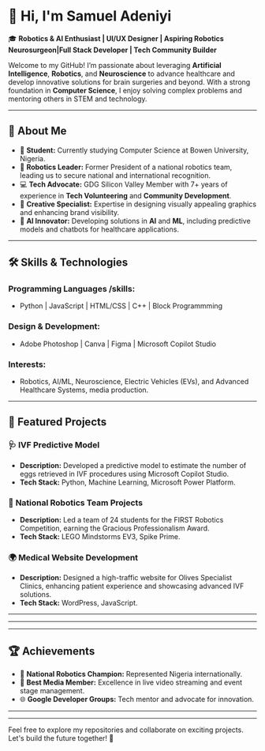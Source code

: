 # 👋 Hi, I'm Samuel Adeniyi

🎓 **Robotics & AI Enthusiast | UI/UX Designer | Aspiring Robotics Neurosurgeon|Full Stack Developer | Tech Community Builder**

Welcome to my GitHub! I’m passionate about leveraging **Artificial Intelligence**, **Robotics**, and **Neuroscience** to advance healthcare and develop innovative solutions for brain surgeries and beyond. With a strong foundation in **Computer Science**, I enjoy solving complex problems and mentoring others in STEM and technology.

---

## 🌟 About Me

- 🏫 **Student:** Currently studying Computer Science at Bowen University, Nigeria.
- 🤖 **Robotics Leader:** Former President of a national robotics team, leading us to secure national and international recognition.
- 💻 **Tech Advocate:** GDG Silicon Valley Member with 7+ years of experience in **Tech Volunteering** and **Community Development**.
- 🎨 **Creative Specialist:** Expertise in designing visually appealing graphics and enhancing brand visibility.
- 🧠 **AI Innovator:** Developing solutions in **AI** and **ML**, including predictive models and chatbots for healthcare applications.

---

## 🛠️ Skills & Technologies

### Programming Languages /skills:
- Python | JavaScript | HTML/CSS | C++ | Block Programmming

### Design & Development:
- Adobe Photoshop | Canva | Figma | Microsoft Copilot Studio

### Interests:
- Robotics, AI/ML, Neuroscience, Electric Vehicles (EVs), and Advanced Healthcare Systems, media production.

---

## 🚀 Featured Projects

### 🩺 **IVF Predictive Model**
- **Description:** Developed a predictive model to estimate the number of eggs retrieved in IVF procedures using Microsoft Copilot Studio.
- **Tech Stack:** Python, Machine Learning, Microsoft Power Platform.

### 🤖 **National Robotics Team Projects**
- **Description:** Led a team of 24 students for the FIRST Robotics Competition, earning the Gracious Professionalism Award.
- **Tech Stack:** LEGO Mindstorms EV3, Spike Prime.

### 🌍 **Medical Website Development**
- **Description:** Designed a high-traffic website for Olives Specialist Clinics, enhancing patient experience and showcasing advanced IVF solutions.
- **Tech Stack:** WordPress, JavaScript.



---


---



---

## 🏆 Achievements

- 🌟 **National Robotics Champion:** Represented Nigeria internationally.
- 🥇 **Best Media Member:** Excellence in live video streaming and event stage management.
- 🌐 **Google Developer Groups:** Tech mentor and advocate for innovation.

---



---

Feel free to explore my repositories and collaborate on exciting projects. Let's build the future together! 🚀
